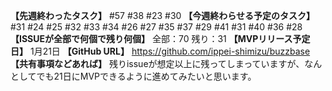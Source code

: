 **【先週終わったタスク】**
#57 #38 #23 #30
**【今週終わらせる予定のタスク】**
#31 #24 #25 #32 #33 #34 #26 #27 #35 #37 #29 #41 #31 #40 #36 #28
**【ISSUEが全部で何個で残り何個】**
全部：70
残り：31
**【MVPリリース予定日】**
1月21日
**【GitHub URL】**
https://github.com/ippei-shimizu/buzzbase
**【共有事項などあれば】**
残りissueが想定以上に残ってしまっていますが、なんとしてでも21日にMVPできるように進めてみたいと思います。